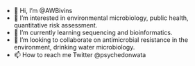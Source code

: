 - 👋 Hi, I’m @AWBivins
- 👀 I’m interested in environmental microbiology, public health, quantitative risk assessment.
- 🌱 I’m currently learning sequencing and bioinformatics.
- 💞️ I’m looking to collaborate on antimicrobial resistance in the environment, drinking water microbiology.
- 📫 How to reach me Twitter @psychedonwata

<!---
AWBivins/AWBivins is a ✨ special ✨ repository because its `README.md` (this file) appears on your GitHub profile.
You can click the Preview link to take a look at your changes.
--->
